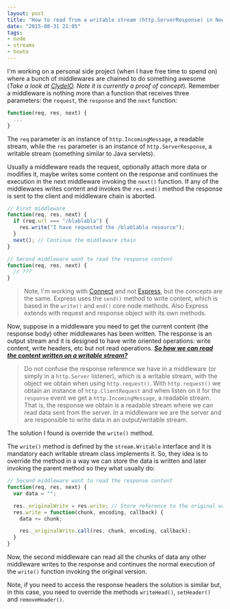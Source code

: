 ```yaml
---
layout: post
title: "How to read from a writable stream (http.ServerResponse) in Node"
date: "2015-08-31 21:05"
tags:
- node
- streams
- howto
---
```


I'm working on a personal side project (when I have free time to spend on) where a bunch of middlewares are chained to do something awesome (*Take a look at [ClydeIO](https://github.com/clydeio/clydeio). Note it is currently a proof of concept*). Remember a middleware is nothing more than a function that receives three parameters: the `request`, the `response` and the `next` function:

```javascript
function(req, res, next) {
  ...
}
```

The `req` parameter is an instance of `http.IncomingMessage`, a readable stream, while the `res` parameter is an instance of `http.ServerResponse`, a writable stream (something similar to Java servlets).

Usually a middleware reads the request, optionally attach more data or modifies it, maybe writes some content on the response and continues the execution in the next middleware invoking the `next()` function. If any of the middlewares writes content and invokes the `res.end()` method the response is sent to the client and middleware chain is aborted.

```javascript
// First middleware
function(req, res, next) {
  if (req.url === "/blablabla") {
    res.write("I have requested the /blablabla resource");
  }
  next(); // Continue the middleware chain
}

// Second middleware want to read the response content
function(req, res, next) {
  // ???
}
```

> Note, I'm working with [Connect](https://github.com/senchalabs/connect) and not [Express](http://expressjs.com/), but the concepts are the same.
> Express uses the `send()` method to write content, which is based in the `write()` and `end()` core node methods. Also Express extends with request and response object with its own methods.

Now, suppose in a middleware you need to get the current content (the response body) other middlewares has been written. The response is an output stream and it is designed to have write oriented operations: write content, write headers, etc but not read operations. ***[So how we can read the content written on a writable stream?](http://stackoverflow.com/questions/31851894/nodejs-middleware-how-to-read-from-a-writable-stream-http-serverresponse)***

> Do not confuse the response reference we have in a middleware (or simply in a `http.Server` listener), which is a writable stream, with the object we obtain when using `http.request()`. With `http.request()` we obtain an instance of `http.ClientRequest` and when listen on it for the `response` event we get a `http.IncomingMessage`, a readable stream. That is, the response we obtain is a readable stream where we can read data sent from the server. In a middleware we are the server and are responsible to write data in an output/writable stream.

The solution I found is override the `write()` method.

The `write()` method is defined by the `stream.Writable` interface and it is mandatory each writable stream class implements it. So, they idea is to override the method in a way we can store the data is written and later invoking the parent method so they what usually do:

```javascript
// Second middleware want to read the response content
function(req, res, next) {
  var data = "";

  res._originalWrite = res.write; // Store reference to the original write method
  res.write = function(chunk, encoding, callback) {
    data += chunk;

    res._originalWrite.call(res, chunk, encoding, callback);
  }
}
```

Now, the second middleware can read all the chunks of data any other middleware writes to the response and continues the normal execution of the `write()` function invoking the original version.

Note, if you need to access the response headers the solution is similar but, in this case, you need to override the methods `writeHead()`, `setHeader()` and `removeHeader()`.
